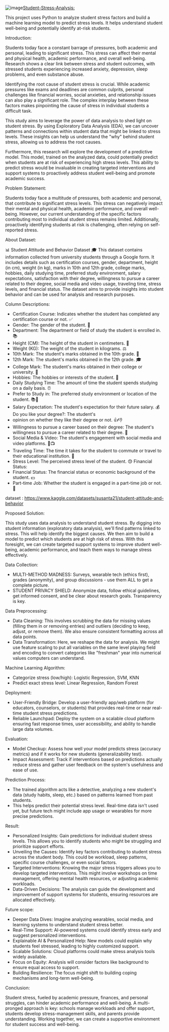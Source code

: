![image](https://github.com/SAKTHIVINASH2/Student-Stress-Analysis/assets/160990774/0e0fe4fd-9e8f-4e94-8b9c-929120ca57c7)<Student-Stress-Analysis:>

This project uses Python to analyze student stress factors and build a machine learning model to predict stress levels. It helps understand student well-being and potentially identify at-risk students.

Introduction:

Students today face a constant barrage of pressures, both academic and personal, leading to significant stress. This stress can affect their mental and physical health, academic performance, and overall well-being. Research shows a clear link between stress and student outcomes, with stressed students experiencing increased anxiety, depression, sleep problems, and even substance abuse.

Identifying the root cause of student stress is crucial. While academic pressures like exams and deadlines are common culprits, personal challenges like financial worries, social anxieties, and relationship issues can also play a significant role. The complex interplay between these factors makes pinpointing the cause of stress in individual students a difficult task.

This study aims to leverage the power of data analysis to shed light on student stress. By using Exploratory Data Analysis (EDA), we can uncover patterns and connections within student data that might be linked to stress levels. These insights can help us understand the "why" behind student stress, allowing us to address the root causes.

Furthermore, this research will explore the development of a predictive model. This model, trained on the analyzed data, could potentially predict when students are at risk of experiencing high stress levels. This ability to predict stress would be invaluable in creating targeted interventions and support systems to proactively address student well-being and promote academic success.

Problem Statement:

Students today face a multitude of pressures, both academic and personal, that contribute to significant stress levels. This stress can negatively impact their mental and physical health, academic performance, and overall well-being. However, our current understanding of the specific factors contributing most to individual student stress remains limited. Additionally, proactively identifying students at risk is challenging, often relying on self-reported stress. 

About Dataset:

📊 Student Attitude and Behavior Dataset 🎓 This dataset contains information collected from university students through a Google form. It includes details such as certification courses, gender, department, height (in cm), weight (in kg), marks in 10th and 12th grade, college marks, hobbies, daily studying time, preferred study environment, salary expectations, satisfaction with their degree, willingness to pursue a career related to their degree, social media and video usage, traveling time, stress levels, and financial status. The dataset aims to provide insights into student behavior and can be used for analysis and research purposes.

Column Descriptions:

* Certification Course: Indicates whether the student has completed any certification course or not. ✅
* Gender: The gender of the student. 🚻
* Department: The department or field of study the student is enrolled in. 📚
* Height (CM): The height of the student in centimeters. 📏
* Weight (KG): The weight of the student in kilograms. ⚖️
* 10th Mark: The student's marks obtained in the 10th grade. 📝
* 12th Mark: The student's marks obtained in the 12th grade. 🎓
* College Mark: The student's marks obtained in their college or university. 🏫
* Hobbies: The hobbies or interests of the student. 🎨
* Daily Studying Time: The amount of time the student spends studying on a daily basis. ⏰
* Prefer to Study in: The preferred study environment or location of the student. 📚🌳
* Salary Expectation: The student's expectation for their future salary. 💰 Do you like your degree?: The student's
* opinion on whether they like their degree or not. 👍👎
* Willingness to pursue a career based on their degree: The student's willingness to pursue a career related to their degree. 🏢
* Social Media & Video: The student's engagement with social media and video platforms. 📱📺
* Traveling Time: The time it takes for the student to commute or travel to their educational institution. 🚗
* Stress Level: The perceived stress level of the student. 😓 Financial Status:
* Financial Status: The financial status or economic background of the student. 💵
* Part-time Job: Whether the student is engaged in a part-time job or not. 💼

dataset : https://www.kaggle.com/datasets/susanta21/student-attitude-and-behavior

Proposed Solution:

This study uses data analysis to understand student stress. By digging into student information (exploratory data analysis), we'll find patterns linked to stress. This will help identify the biggest causes. We then aim to build a model to predict which students are at high risk of stress. With this foresight, we can create targeted support systems to improve student well-being, academic performance, and teach them ways to manage stress effectively.

Data Collection:
* MULTI-METHOD MADNESS: Surveys, wearable tech (ethics first), grades (anonymity), and group discussions - use them ALL to get a complete picture.
* STUDENT PRIVACY SHIELD: Anonymize data, follow ethical guidelines, get informed consent, and be clear about research goals. Transparency is key.

Data Preprocessing:
* Data Cleaning: This involves scrubbing the data for missing values (filling them in or removing entries) and outliers (deciding to keep, adjust, or remove them). We also ensure consistent formatting across all data points.
* Data Transformation: Here, we reshape the data for analysis. We might use feature scaling to put all variables on the same level playing field and encoding to convert categories like "freshman" year into numerical values computers can understand.

Machine Learning Algorithm:
* Categorize stress (low/high): Logistic Regression, SVM, KNN
* Predict exact stress level: Linear Regression, Random Forest

Deployment:
* User-Friendly Bridge: Develop a user-friendly app/web platform (for educators, counselors, or students) that provides real-time or near real-time student stress predictions.
* Reliable Launchpad: Deploy the system on a scalable cloud platform ensuring fast response times, user accessibility, and ability to handle large data volumes.

Evaluation:
* Model Checkup:  Assess how well your model predicts stress (accuracy metrics) and if it works for new students (generalizability test).
* Impact Assessment:  Track if interventions based on predictions actually reduce stress and gather user feedback on the system's usefulness and ease of use.

Prediction Process:
* The trained algorithm acts like a detective, analyzing a new student's data (study habits, sleep, etc.) based on patterns learned from past students.
* This helps predict their potential stress level. Real-time data isn't used yet, but future tech might include app usage or wearables for more precise predictions.

Result:
* Personalized Insights: Gain predictions for individual student stress levels. This allows you to identify students who might be struggling and prioritize support efforts.
* Unveiling the Causes: Identify key factors contributing to student stress across the student body. This could be workload, sleep patterns, specific course challenges, or even social factors.
* Targeted Interventions: Knowing the major stress triggers allows you to develop targeted interventions. This might involve workshops on time management, offering mental health resources, or adjusting academic workloads.
* Data-Driven Decisions: The analysis can guide the development and improvement of support systems for students, ensuring resources are allocated effectively.

Future scope:
* Deeper Data Dives: Imagine analyzing wearables, social media, and learning systems to understand student stress better.
* Real-Time Support: AI-powered systems could identify stress early and suggest personalized interventions.
* Explainable AI & Personalized Help: New models could explain why students feel stressed, leading to highly customized support.
* Scalable Solutions: Cloud platforms could make stress analysis tools widely available.
* Focus on Equity: Analysis will consider factors like background to ensure equal access to support.
* Building Resilience: The focus might shift to building coping mechanisms and long-term well-being.

Conclusion:

Student stress, fueled by academic pressure, finances, and personal struggles, can hinder academic performance and well-being.  A multi-pronged approach is key: schools manage workloads and offer support, students develop stress-management skills, and parents provide understanding. Working together, we can create a supportive environment for student success and well-being.
